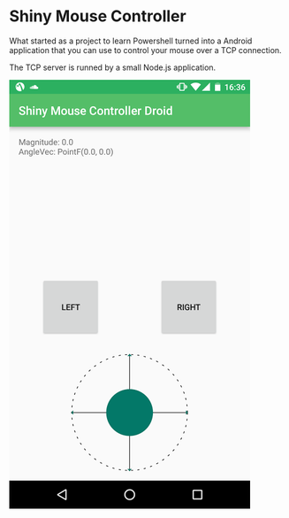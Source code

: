 # Shiny Mouse Controller
What started as a project to learn Powershell turned into a Android application that you can use to control your mouse over a TCP connection.

The TCP server is runned by a small Node.js application.

![alt text](https://github.com/lillheaton/Shiny-Mouse-Controller-Server/blob/master/App-Screenshot.png)

